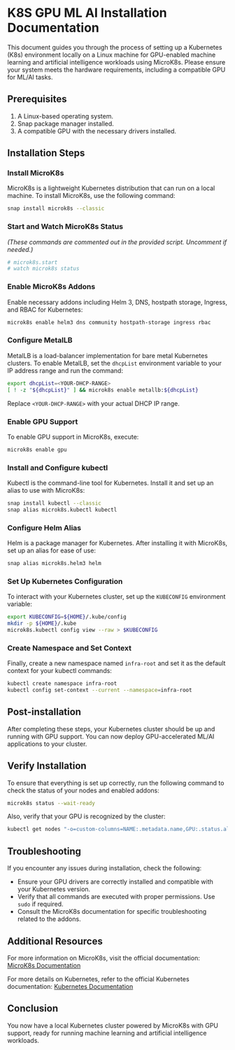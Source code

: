 # K8S GPU ML AI Installation Documentation

This document guides you through the process of setting up a Kubernetes (K8s) environment locally on a Linux machine for GPU-enabled machine learning and artificial intelligence workloads using MicroK8s. Please ensure your system meets the hardware requirements, including a compatible GPU for ML/AI tasks.

## Prerequisites

1. A Linux-based operating system.
2. Snap package manager installed.
3. A compatible GPU with the necessary drivers installed.

## Installation Steps

### Install MicroK8s

MicroK8s is a lightweight Kubernetes distribution that can run on a local machine. To install MicroK8s, use the following command:

```bash
snap install microk8s --classic
```

### Start and Watch MicroK8s Status

*(These commands are commented out in the provided script. Uncomment if needed.)*

```bash
# microk8s.start
# watch microk8s status
```

### Enable MicroK8s Addons

Enable necessary addons including Helm 3, DNS, hostpath storage, Ingress, and RBAC for Kubernetes:

```bash
microk8s enable helm3 dns community hostpath-storage ingress rbac
```

### Configure MetalLB

MetalLB is a load-balancer implementation for bare metal Kubernetes clusters. To enable MetalLB, set the `dhcpList` environment variable to your IP address range and run the command:

```bash
export dhcpList=<YOUR-DHCP-RANGE>
[ ! -z "${dhcpList}" ] && microk8s enable metallb:${dhcpList}
```

Replace `<YOUR-DHCP-RANGE>` with your actual DHCP IP range.

### Enable GPU Support

To enable GPU support in MicroK8s, execute:

```bash
microk8s enable gpu
```

### Install and Configure kubectl

Kubectl is the command-line tool for Kubernetes. Install it and set up an alias to use with MicroK8s:

```bash
snap install kubectl --classic
snap alias microk8s.kubectl kubectl
```

### Configure Helm Alias

Helm is a package manager for Kubernetes. After installing it with MicroK8s, set up an alias for ease of use:

```bash
snap alias microk8s.helm3 helm
```

### Set Up Kubernetes Configuration

To interact with your Kubernetes cluster, set up the `KUBECONFIG` environment variable:

```bash
export KUBECONFIG=${HOME}/.kube/config
mkdir -p ${HOME}/.kube
microk8s.kubectl config view --raw > $KUBECONFIG
```

### Create Namespace and Set Context

Finally, create a new namespace named `infra-root` and set it as the default context for your kubectl commands:

```bash
kubectl create namespace infra-root
kubectl config set-context --current --namespace=infra-root
```

## Post-installation

After completing these steps, your Kubernetes cluster should be up and running with GPU support. You can now deploy GPU-accelerated ML/AI applications to your cluster.

## Verify Installation

To ensure that everything is set up correctly, run the following command to check the status of your nodes and enabled addons:

```bash
microk8s status --wait-ready
```

Also, verify that your GPU is recognized by the cluster:

```bash
kubectl get nodes "-o=custom-columns=NAME:.metadata.name,GPU:.status.allocatable.nvidia\.com/gpu"
```

## Troubleshooting

If you encounter any issues during installation, check the following:

- Ensure your GPU drivers are correctly installed and compatible with your Kubernetes version.
- Verify that all commands are executed with proper permissions. Use `sudo` if required.
- Consult the MicroK8s documentation for specific troubleshooting related to the addons.

## Additional Resources

For more information on MicroK8s, visit the official documentation: [MicroK8s Documentation](https://microk8s.io/docs/)

For more details on Kubernetes, refer to the official Kubernetes documentation: [Kubernetes Documentation](https://kubernetes.io/docs/home/)

## Conclusion

You now have a local Kubernetes cluster powered by MicroK8s with GPU support, ready for running machine learning and artificial intelligence workloads.
